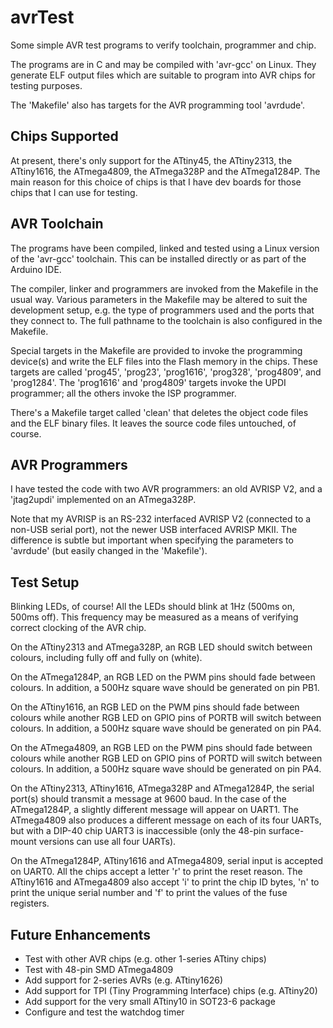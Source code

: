 # avrTest

Some simple AVR test programs to verify toolchain, programmer and chip.

The programs are in C and may be compiled with 'avr-gcc' on Linux.
They generate ELF output files which are suitable to program into
AVR chips for testing purposes.

The 'Makefile' also has targets for the AVR programming tool 'avrdude'.

## Chips Supported

At present, there's only support for the ATtiny45, the ATtiny2313,
the ATtiny1616, the ATmega4809, the ATmega328P and the ATmega1284P.
The main reason for this choice of chips is that I have dev boards
for those chips that I can use for testing.

## AVR Toolchain

The programs have been compiled, linked and tested using a Linux version
of the 'avr-gcc' toolchain.
This can be installed directly or as part of the Arduino IDE.

The compiler, linker and programmers are invoked from the Makefile in
the usual way.
Various parameters in the Makefile may be altered to suit the development
setup, e.g. the type of programmers used and the ports that they connect to.
The full pathname to the toolchain is also configured in the Makefile.

Special targets in the Makefile are provided to invoke the programming
device(s) and write the ELF files into the Flash memory in the chips.
These targets are called 'prog45', 'prog23', 'prog1616', 'prog328',
'prog4809', and 'prog1284'.
The 'prog1616' and 'prog4809' targets invoke the UPDI programmer;
all the others invoke the ISP programmer.

There's a Makefile target called 'clean' that deletes the object code files
and the ELF binary files.
It leaves the source code files untouched, of course.

## AVR Programmers

I have tested the code with two AVR programmers:
an old AVRISP V2,
and a 'jtag2updi' implemented on an ATmega328P.

Note that my AVRISP is an RS-232 interfaced AVRISP V2
(connected to a non-USB serial port),
not the newer USB interfaced AVRISP MKII.
The difference is subtle but important when specifying the parameters
to 'avrdude'
(but easily changed in the 'Makefile').

## Test Setup

Blinking LEDs, of course!
All the LEDs should blink at 1Hz (500ms on, 500ms off).
This frequency may be measured as a means of verifying correct
clocking of the AVR chip.

On the ATtiny2313 and ATmega328P, an RGB LED should switch
between colours, including fully off and fully on (white).

On the ATmega1284P, an RGB LED on the PWM pins should fade between colours.
In addition, a 500Hz square wave should be generated on pin PB1.

On the ATtiny1616, an RGB LED on the PWM pins should fade between colours
while another RGB LED on GPIO pins of PORTB will switch between colours.
In addition, a 500Hz square wave should be generated on pin PA4.

On the ATmega4809, an RGB LED on the PWM pins should fade between colours
while another RGB LED on GPIO pins of PORTD will switch between colours.
In addition, a 500Hz square wave should be generated on pin PA4.

On the ATtiny2313, ATtiny1616, ATmega328P and ATmega1284P,
the serial port(s) should transmit a message at 9600 baud.
In the case of the ATmega1284P, a slightly different message will
appear on UART1.
The ATmega4809 also produces a different message on each of its four
UARTs, but with a DIP-40 chip UART3 is inaccessible (only the 48-pin
surface-mount versions can use all four UARTs).

On the ATmega1284P, ATtiny1616 and ATmega4809,
serial input is accepted on UART0.
All the chips accept a letter 'r' to print the reset reason.
The ATtiny1616 and ATmega4809 also accept 'i' to print the chip ID
bytes, 'n' to print the unique serial number and 'f' to print the
values of the fuse registers.

## Future Enhancements

* Test with other AVR chips (e.g. other 1-series ATtiny chips)
* Test with 48-pin SMD ATmega4809
* Add support for 2-series AVRs (e.g. ATtiny1626)
* Add support for TPI (Tiny Programming Interface) chips (e.g. ATtiny20)
* Add support for the very small ATtiny10 in SOT23-6 package
* Configure and test the watchdog timer
